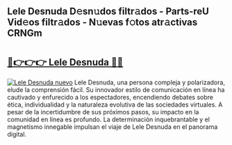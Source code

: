 ## Lele Desnuda D𝚎sn𝚞dos filtr𝚊dos - Parts-reU Vid𝚎os filtr𝚊dos - N𝚞evas f𝚘tos atr𝚊ctivas CRNGm

# <h2><a href="http://mb8704v.tromn.icu/?c=Lele+Desnuda">🔗👉👉👉 Lele Desnuda 🔗🔗</a></h2>

[![Lele Desnuda nuevo](https://i.imgur.com/pEAQMta.gif)](http://mb8704v.tromn.icu/?c=Lele+Desnuda)
Lele Desnuda, una persona compleja y polarizadora, elude la comprensión fácil. Su innovador estilo de comunicación en línea ha cautivado y enfurecido a los espectadores, encendiendo debates sobre ética, individualidad y la naturaleza evolutiva de las sociedades virtuales. A pesar de la incertidumbre de sus próximos pasos, su impacto en la comunidad en línea es profundo. La determinación inquebrantable y el magnetismo innegable impulsan el viaje de Lele Desnuda en el panorama digital.
